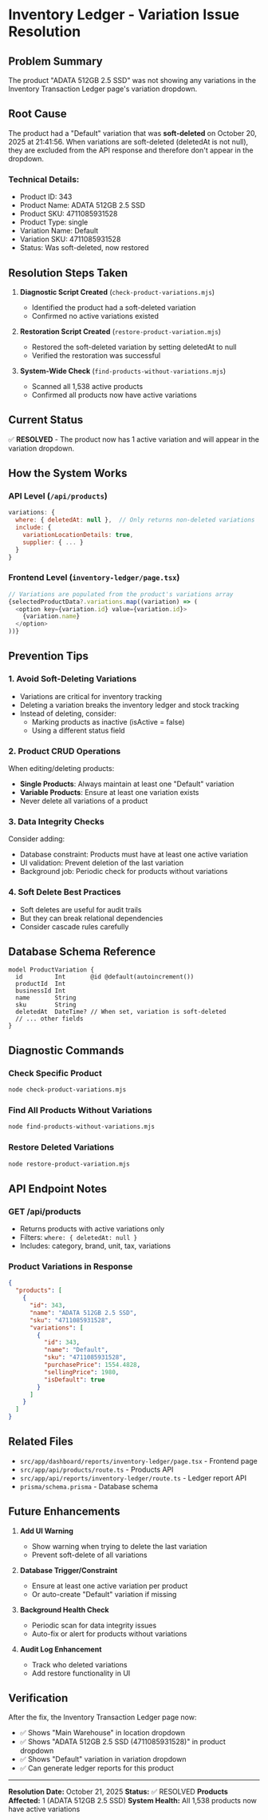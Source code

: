 # Inventory Ledger - Variation Issue Resolution

## Problem Summary
The product "ADATA 512GB 2.5 SSD" was not showing any variations in the Inventory Transaction Ledger page's variation dropdown.

## Root Cause
The product had a "Default" variation that was **soft-deleted** on October 20, 2025 at 21:41:56. When variations are soft-deleted (deletedAt is not null), they are excluded from the API response and therefore don't appear in the dropdown.

### Technical Details:
- Product ID: 343
- Product Name: ADATA 512GB 2.5 SSD
- Product SKU: 4711085931528
- Product Type: single
- Variation Name: Default
- Variation SKU: 4711085931528
- Status: Was soft-deleted, now restored

## Resolution Steps Taken

1. **Diagnostic Script Created** (`check-product-variations.mjs`)
   - Identified the product had a soft-deleted variation
   - Confirmed no active variations existed

2. **Restoration Script Created** (`restore-product-variation.mjs`)
   - Restored the soft-deleted variation by setting deletedAt to null
   - Verified the restoration was successful

3. **System-Wide Check** (`find-products-without-variations.mjs`)
   - Scanned all 1,538 active products
   - Confirmed all products now have active variations

## Current Status
✅ **RESOLVED** - The product now has 1 active variation and will appear in the variation dropdown.

## How the System Works

### API Level (`/api/products`)
```javascript
variations: {
  where: { deletedAt: null },  // Only returns non-deleted variations
  include: {
    variationLocationDetails: true,
    supplier: { ... }
  }
}
```

### Frontend Level (`inventory-ledger/page.tsx`)
```javascript
// Variations are populated from the product's variations array
{selectedProductData?.variations.map((variation) => (
  <option key={variation.id} value={variation.id}>
    {variation.name}
  </option>
))}
```

## Prevention Tips

### 1. Avoid Soft-Deleting Variations
- Variations are critical for inventory tracking
- Deleting a variation breaks the inventory ledger and stock tracking
- Instead of deleting, consider:
  - Marking products as inactive (isActive = false)
  - Using a different status field

### 2. Product CRUD Operations
When editing/deleting products:
- **Single Products**: Always maintain at least one "Default" variation
- **Variable Products**: Ensure at least one variation exists
- Never delete all variations of a product

### 3. Data Integrity Checks
Consider adding:
- Database constraint: Products must have at least one active variation
- UI validation: Prevent deletion of the last variation
- Background job: Periodic check for products without variations

### 4. Soft Delete Best Practices
- Soft deletes are useful for audit trails
- But they can break relational dependencies
- Consider cascade rules carefully

## Database Schema Reference

```prisma
model ProductVariation {
  id         Int       @id @default(autoincrement())
  productId  Int
  businessId Int
  name       String
  sku        String
  deletedAt  DateTime? // When set, variation is soft-deleted
  // ... other fields
}
```

## Diagnostic Commands

### Check Specific Product
```bash
node check-product-variations.mjs
```

### Find All Products Without Variations
```bash
node find-products-without-variations.mjs
```

### Restore Deleted Variations
```bash
node restore-product-variation.mjs
```

## API Endpoint Notes

### GET /api/products
- Returns products with active variations only
- Filters: `where: { deletedAt: null }`
- Includes: category, brand, unit, tax, variations

### Product Variations in Response
```json
{
  "products": [
    {
      "id": 343,
      "name": "ADATA 512GB 2.5 SSD",
      "sku": "4711085931528",
      "variations": [
        {
          "id": 343,
          "name": "Default",
          "sku": "4711085931528",
          "purchasePrice": 1554.4828,
          "sellingPrice": 1980,
          "isDefault": true
        }
      ]
    }
  ]
}
```

## Related Files
- `src/app/dashboard/reports/inventory-ledger/page.tsx` - Frontend page
- `src/app/api/products/route.ts` - Products API
- `src/app/api/reports/inventory-ledger/route.ts` - Ledger report API
- `prisma/schema.prisma` - Database schema

## Future Enhancements

1. **Add UI Warning**
   - Show warning when trying to delete the last variation
   - Prevent soft-delete of all variations

2. **Database Trigger/Constraint**
   - Ensure at least one active variation per product
   - Or auto-create "Default" variation if missing

3. **Background Health Check**
   - Periodic scan for data integrity issues
   - Auto-fix or alert for products without variations

4. **Audit Log Enhancement**
   - Track who deleted variations
   - Add restore functionality in UI

## Verification

After the fix, the Inventory Transaction Ledger page now:
- ✅ Shows "Main Warehouse" in location dropdown
- ✅ Shows "ADATA 512GB 2.5 SSD (4711085931528)" in product dropdown
- ✅ Shows "Default" variation in variation dropdown
- ✅ Can generate ledger reports for this product

---

**Resolution Date:** October 21, 2025
**Status:** ✅ RESOLVED
**Products Affected:** 1 (ADATA 512GB 2.5 SSD)
**System Health:** All 1,538 products now have active variations
